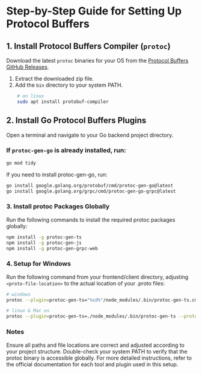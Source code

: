 # Step-by-Step Guide for Setting Up Protocol Buffers

## 1. Install Protocol Buffers Compiler (`protoc`)

Download the latest `protoc` binaries for your OS from the [Protocol Buffers GitHub Releases](https://github.com/protocolbuffers/protobuf/releases).

1. Extract the downloaded zip file.
2. Add the `bin` directory to your system PATH.

```sh
    # on linux
    sudo apt install protobuf-compiler
```

## 2. Install Go Protocol Buffers Plugins

Open a terminal and navigate to your Go backend project directory.

### If `protoc-gen-go` is already installed, run:

```sh
go mod tidy
```

If you need to install protoc-gen-go, run:

```sh
go install google.golang.org/protobuf/cmd/protoc-gen-go@latest
go install google.golang.org/grpc/cmd/protoc-gen-go-grpc@latest
```

### 3. Install protoc Packages Globally
Run the following commands to install the required protoc packages globally:

```sh
npm install -g protoc-gen-ts
npm install -g protoc-gen-js
npm install -g protoc-gen-grpc-web
```

### 4. Setup for Windows
Run the following command from your frontend/client directory, adjusting `<proto-file-location>` to the actual location of your .proto files:

```sh
# windows
protoc --plugin=protoc-gen-ts="%cd%"/node_modules/.bin/protoc-gen-ts.cmd --proto_path=../backend/internal/grpc/proto --ts_out=./src/lib/grpc/proto --js_out=import_style=commonjs,binary:./src/lib/grpc/proto --grpc-web_out=import_style=typescript,mode=grpcwebtext:./src/lib/grpc/proto ../backend/internal/grpc/proto/<proto-files-location>

# linux & Mac os
protoc --plugin=protoc-gen-ts=./node_modules/.bin/protoc-gen-ts --proto_path=../backend/internal/grpc/proto --ts_out=./src/lib/grpc/proto --js_out=import_style=commonjs,binary:./src/lib/grpc/proto --grpc-web_out=import_style=typescript,mode=grpcwebtext:./src/lib/grpc/proto ../backend/internal/grpc/proto/authentication/auth.proto
```

### Notes
Ensure all paths and file locations are correct and adjusted according to your project structure.
Double-check your system PATH to verify that the protoc binary is accessible globally.
For more detailed instructions, refer to the official documentation for each tool and plugin used in this setup.

